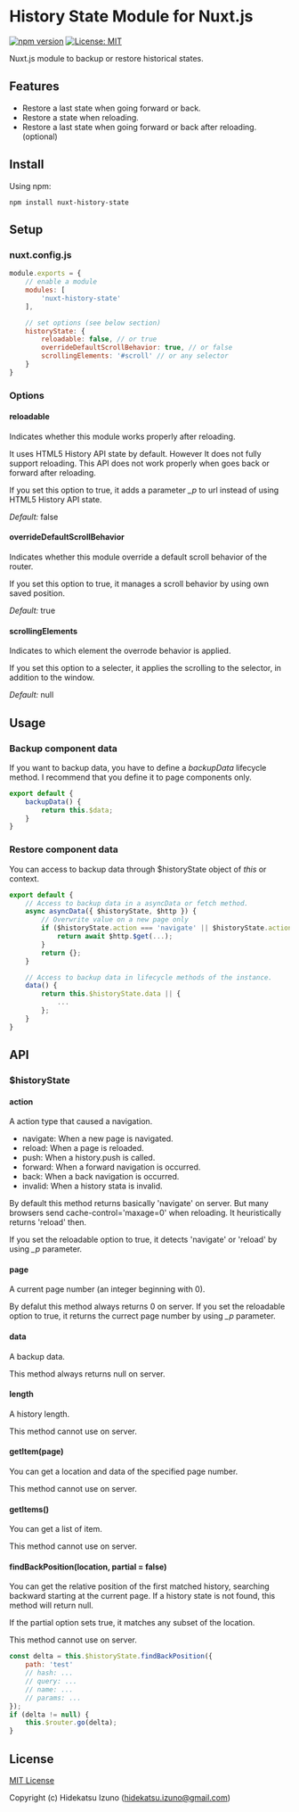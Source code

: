 # History State Module for Nuxt.js 

[![npm version](https://badge.fury.io/js/nuxt-history-state.svg)](https://badge.fury.io/js/nuxt-history-state)
[![License: MIT](https://img.shields.io/badge/License-MIT-blue.svg)](LICENSE)

Nuxt.js module to backup or restore historical states.

## Features

- Restore a last state when going forward or back.
- Restore a state when reloading.
- Restore a last state when going forward or back after reloading. (optional)

## Install

Using npm:

```
npm install nuxt-history-state
```

## Setup

### nuxt.config.js

```javascript
module.exports = {
    // enable a module
    modules: [
        'nuxt-history-state'
    ],

    // set options (see below section)
    historyState: {
        reloadable: false, // or true
        overrideDefaultScrollBehavior: true, // or false
        scrollingElements: '#scroll' // or any selector
    }
}
```

### Options

#### reloadable

Indicates whether this module works properly after reloading.

It uses HTML5 History API state by default. However It does not fully support reloading. 
This API does not work properly when goes back or forward after reloading.

If you set this option to true, it adds a parameter *_p* to url instead of using 
HTML5 History API state.

*Default:* false

#### overrideDefaultScrollBehavior

Indicates whether this module override a default scroll behavior of the router.

If you set this option to true, it manages a scroll behavior by using own saved position.

*Default:* true

#### scrollingElements

Indicates to which element the overrode behavior is applied.

If you set this option to a selecter, it applies the scrolling to the selector, in addition to the window.

*Default:* null

## Usage

### Backup component data

If you want to backup data, you have to define a *backupData* lifecycle method.
I recommend that you define it to page components only.

```javascript
export default {
    backupData() {
        return this.$data;
    }
}
```

### Restore component data

You can access to backup data through $historyState object of *this* or context.

```javascript
export default {
    // Access to backup data in a asyncData or fetch method.
    async asyncData({ $historyState, $http }) {
        // Overwrite value on a new page only
        if ($historyState.action === 'navigate' || $historyState.action === 'push') {
            return await $http.$get(...);
        }
        return {};
    }

    // Access to backup data in lifecycle methods of the instance.
    data() {
        return this.$historyState.data || {
            ...
        };
    }
}
```

## API

### $historyState

#### action

A action type that caused a navigation.

- navigate: When a new page is navigated.
- reload: When a page is reloaded.
- push: When a history.push is called.
- forward: When a forward navigation is occurred.
- back: When a back navigation is occurred.
- invalid: When a history stata is invalid.

By default this method returns basically 'navigate' on server. 
But many browsers send cache-control='maxage=0' when reloading.
It heuristically returns 'reload' then.

If you set the reloadable option to true, it detects 'navigate'
or 'reload' by using *_p* parameter.

#### page

A current page number (an integer beginning with 0).

By defalut this method always returns 0 on server.
If you set the reloadable option to true, it returns the currect
page number by using *_p* parameter.

#### data

A backup data.

This method always returns null on server.

#### length

A history length.

This method cannot use on server.

#### getItem(page)

You can get a location and data of the specified page number.

This method cannot use on server.

#### getItems()

You can get a list of item.

This method cannot use on server.

#### findBackPosition(location, partial = false)

You can get the relative position of the first matched history, 
searching backward starting at the current page.
If a history state is not found, this method will return null.

If the partial option sets true, it matches any subset of the location.

This method cannot use on server.

```javascript
const delta = this.$historyState.findBackPosition({
    path: 'test'
    // hash: ...
    // query: ...
    // name: ...
    // params: ...
});
if (delta != null) {
    this.$router.go(delta);
}
```

## License

[MIT License](./LICENSE)

Copyright (c) Hidekatsu Izuno (hidekatsu.izuno@gmail.com)
